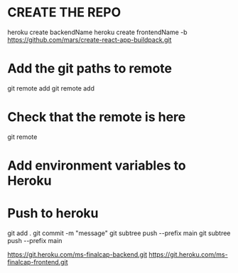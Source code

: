 # CREATE THE REPO
heroku create backendName
heroku create frontendName -b https://github.com/mars/create-react-app-buildpack.git

# Add the git paths to remote
git remote add <REMOTE-FRONTEND-NAME> <GIT-URL>
git remote add <REMOTE-BACKEND-NAME> <GIT-URL>

# Check that the remote is here
git remote 

# Add environment variables to Heroku

# Push to heroku
git add .
git commit -m "message"
git subtree push --prefix <FOLDER-NAME> <REMOTE-FRONTEND-NAME> main
git subtree push --prefix <FOLDER-NAME> <REMOTE-BACKEND-NAME> main

https://git.heroku.com/ms-finalcap-backend.git
https://git.heroku.com/ms-finalcap-frontend.git